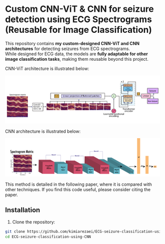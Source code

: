 # Custom CNN-ViT & CNN for seizure detection using ECG Spectrograms (Reusable for Image Classification)

This repository contains **my custom-designed CNN-ViT and CNN architectures** for detecting seizures from ECG spectrograms.  
While designed for ECG data, the models are **fully adaptable for other image classification tasks**, making them reusable beyond this project.


CNN-ViT architecture is illustrated below:

![Model Architecture](cnnvit.png)


CNN architecture is illustrated below:

![Model Architecture](CNNmodel_seizure.png)



This method is detailed in the following paper, where it is compared with other techniques. If you find this code useful, please consider citing the paper.



## Installation

1. Clone the repository:
```bash
git clone https://github.com/kimiarezaei/ECG-seizure-classification-using-CNN.git
cd ECG-seizure-classification-using-CNN
